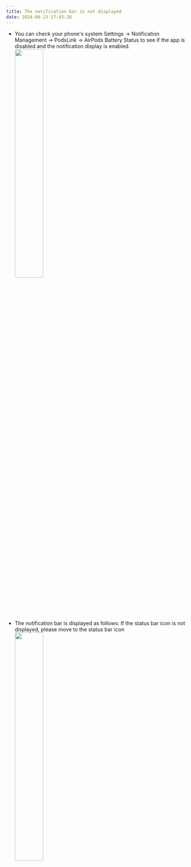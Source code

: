 ```yaml
---
title: The notification bar is not displayed
date: 2024-06-13 17:43:28
---
```


- You can check your phone's system Settings -> Notification Management -> PodsLink -> AirPods Battery Status to see if the app is disabled and the notification display is enabled.
    <image src="/app/notification_bar/img_1.png" width="40%"></image>
- The notification bar is displayed as follows: If the status bar icon is not displayed, please move to the status bar icon
    <image src="/app/notification_bar/img_2.png" width="40%"></image>
